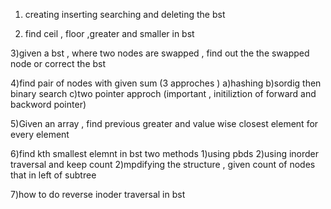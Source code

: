 
1) creating inserting searching and deleting the bst  

2) find ceil , floor ,greater and smaller in bst

3)given a bst , where two nodes are swapped , find out the the swapped node or correct the bst

4)find pair of nodes with given sum (3 approches )
    a)hashing
    b)sordig then binary search
    c)two pointer approch (important , initiliztion of forward and backword pointer)
  
5)Given an array , find previous greater and value wise closest element for every element

6)find kth smallest elemnt in bst
  two methods
    1)using pbds
    2)using inorder traversal  and keep count
    2)mpdifying the structure , given count of nodes that in left of subtree 
    
 7)how to do reverse inoder traversal in bst
